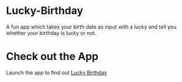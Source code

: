 # Lucky-Birthday
A fun app which takes your birth date as input with a lucky and tell you whether your birthday is lucky or not.



# Check out the App
Launch the app to find out [Lucky Birthday](https://github.com/jayeshjain98/Lucky-Birthday)
